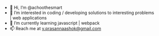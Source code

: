 - 👋 Hi, I’m @achoothesmart
- 👀 I’m interested in coding / developing solutions to interesting problems | web applications
- 🌱 I’m currently learning javascript | webpack 
- 📫 Reach me at v.prasannaashok@gmail.com

<!---
achoothesmart/achoothesmart is a ✨ special ✨ repository because its `README.md` (this file) appears on your GitHub profile.
You can click the Preview link to take a look at your changes.
--->
